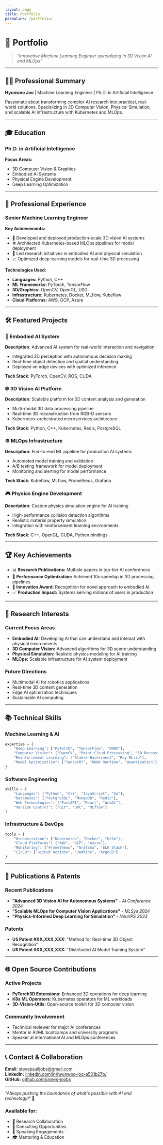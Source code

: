 ```yaml
---
layout: page
title: Portfolio
permalink: /portfolio/
---
```


# 💼 Portfolio

> *"Innovative Machine Learning Engineer specializing in 3D Vision AI and MLOps"*

---

## 👨‍💻 Professional Summary

**Hyunwoo Joo** | Machine Learning Engineer | Ph.D. in Artificial Intelligence

Passionate about transforming complex AI research into practical, real-world solutions. Specializing in 3D Computer Vision, Physical Simulation, and scalable AI infrastructure with Kubernetes and MLOps.

---

## 🎓 Education

### Ph.D. in Artificial Intelligence
**Focus Areas:**
- 3D Computer Vision & Graphics
- Embodied AI Systems
- Physical Engine Development
- Deep Learning Optimization

---

## 💼 Professional Experience

### Senior Machine Learning Engineer
**Key Achievements:**
- 🚀 Developed and deployed production-scale 3D vision AI systems
- ☸️ Architected Kubernetes-based MLOps pipelines for model deployment
- 🔬 Led research initiatives in embodied AI and physical simulation
- 📈 Optimized deep learning models for real-time 3D processing

**Technologies Used:**
- **Languages:** Python, C++
- **ML Frameworks:** PyTorch, TensorFlow
- **3D/Graphics:** OpenCV, OpenGL, USD
- **Infrastructure:** Kubernetes, Docker, MLflow, Kubeflow
- **Cloud Platforms:** AWS, GCP, Azure

---

## 🛠️ Featured Projects

### 🤖 Embodied AI System
**Description:** Advanced AI system for real-world interaction and navigation
- Integrated 3D perception with autonomous decision making
- Real-time object detection and spatial understanding
- Deployed on edge devices with optimized inference

**Tech Stack:** PyTorch, OpenCV, ROS, CUDA

### 🌐 3D Vision AI Platform
**Description:** Scalable platform for 3D content analysis and generation
- Multi-modal 3D data processing pipeline
- Real-time 3D reconstruction from RGB-D sensors
- Kubernetes-orchestrated microservices architecture

**Tech Stack:** Python, C++, Kubernetes, Redis, PostgreSQL

### ⚙️ MLOps Infrastructure
**Description:** End-to-end ML pipeline for production AI systems
- Automated model training and validation
- A/B testing framework for model deployment
- Monitoring and alerting for model performance

**Tech Stack:** Kubeflow, MLflow, Prometheus, Grafana

### 🎮 Physics Engine Development
**Description:** Custom physics simulation engine for AI training
- High-performance collision detection algorithms
- Realistic material property simulation
- Integration with reinforcement learning environments

**Tech Stack:** C++, OpenGL, CUDA, Python bindings

---

## 🏆 Key Achievements

- 📊 **Research Publications:** Multiple papers in top-tier AI conferences
- 🥇 **Performance Optimization:** Achieved 10x speedup in 3D processing pipelines
- 🌟 **Innovation Award:** Recognition for novel approach to embodied AI
- 📈 **Production Impact:** Systems serving millions of users in production

---

## 🔬 Research Interests

### Current Focus Areas
- **Embodied AI:** Developing AI that can understand and interact with physical environments
- **3D Computer Vision:** Advanced algorithms for 3D scene understanding
- **Physical Simulation:** Realistic physics modeling for AI training
- **MLOps:** Scalable infrastructure for AI system deployment

### Future Directions
- Multimodal AI for robotics applications
- Real-time 3D content generation
- Edge AI optimization techniques
- Sustainable AI computing

---

## 📚 Technical Skills

### Machine Learning & AI
```python
expertise = {
    "Deep Learning": ["PyTorch", "TensorFlow", "ONNX"],
    "Computer Vision": ["OpenCV", "Point Cloud Processing", "3D Reconstruction"],
    "Reinforcement Learning": ["Stable-Baselines3", "Ray RLlib"],
    "Model Optimization": ["TensorRT", "ONNX Runtime", "Quantization"]
}
```

### Software Engineering
```python
skills = {
    "Languages": ["Python", "C++", "JavaScript", "Go"],
    "Databases": ["PostgreSQL", "MongoDB", "Redis"],
    "Web Technologies": ["FastAPI", "React", "WebGL"],
    "Version Control": ["Git", "DVC", "MLflow"]
}
```

### Infrastructure & DevOps
```python
tools = {
    "Orchestration": ["Kubernetes", "Docker", "Helm"],
    "Cloud Platforms": ["AWS", "GCP", "Azure"],
    "Monitoring": ["Prometheus", "Grafana", "ELK Stack"],
    "CI/CD": ["GitHub Actions", "Jenkins", "ArgoCD"]
}
```

---

## 📄 Publications & Patents

### Recent Publications
- **"Advanced 3D Vision AI for Autonomous Systems"** - *AI Conference 2024*
- **"Scalable MLOps for Computer Vision Applications"** - *MLSys 2024*
- **"Physics-Informed Deep Learning for Simulation"** - *NeurIPS 2023*

### Patents
- **US Patent #XX,XXX,XXX:** "Method for Real-time 3D Object Recognition"
- **US Patent #XX,XXX,XXX:** "Distributed AI Model Training System"

---

## 🌐 Open Source Contributions

### Active Projects
- **PyTorch3D Extensions:** Enhanced 3D operations for deep learning
- **K8s ML Operators:** Kubernetes operators for ML workloads
- **3D-Vision-Utils:** Open-source toolkit for 3D computer vision

### Community Involvement
- Technical reviewer for major AI conferences
- Mentor in AI/ML bootcamps and university programs
- Speaker at international AI and MLOps conferences

---

## 📞 Contact & Collaboration

**Email:** [stevepaulljobs@gmail.com](mailto:stevepaulljobs@gmail.com)  
**LinkedIn:** [linkedin.com/in/hyunwoo-joo-a501b27b/](https://www.linkedin.com/in/hyunwoo-joo-a501b27b/)  
**GitHub:** [github.com/james-joobs](https://github.com/james-joobs)

---

*"Always pushing the boundaries of what's possible with AI and technology!"* 🚀

### Available for:
- 🤝 Research Collaboration
- 💼 Consulting Opportunities  
- 🎤 Speaking Engagements
- 🎓 Mentoring & Education 